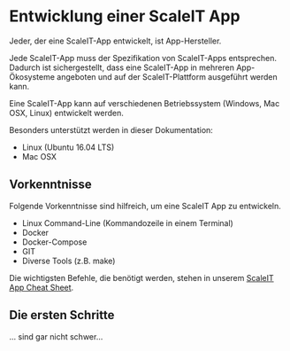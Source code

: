 # Entwicklung einer ScaleIT App 

Jeder, der eine ScaleIT-App entwickelt, ist App-Hersteller. 

Jede ScaleIT-App muss der Spezifikation von ScaleIT-Apps entsprechen. Dadurch ist sichergestellt, 
dass eine ScaleIT-App in mehreren App-Ökosysteme angeboten  und auf der ScaleIT-Plattform 
ausgeführt werden kann.

Eine ScaleIT-App kann auf verschiedenen Betriebssystem (Windows, Mac OSX, Linux) entwickelt werden. 

Besonders unterstützt werden in dieser Dokumentation:

* Linux (Ubuntu 16.04 LTS)
* Mac OSX

## Vorkenntnisse

Folgende Vorkenntnisse sind hilfreich, um eine ScaleIT App zu entwickeln.

* Linux Command-Line (Kommandozeile in einem Terminal)
* Docker
* Docker-Compose
* GIT
* Diverse Tools (z.B. make)

Die wichtigsten Befehle, die benötigt werden, stehen in unserem [ScaleIT App Cheat Sheet](scaleit-dev-cheatsheet.md).

## Die ersten Schritte

... sind gar nicht schwer...
